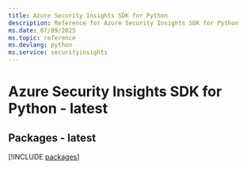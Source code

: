 ```yaml
---
title: Azure Security Insights SDK for Python
description: Reference for Azure Security Insights SDK for Python
ms.date: 07/09/2025
ms.topic: reference
ms.devlang: python
ms.service: securityinsights
---
```

# Azure Security Insights SDK for Python - latest
## Packages - latest
[!INCLUDE [packages](security-insights-index.md)]
